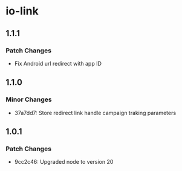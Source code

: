 # io-link

## 1.1.1

### Patch Changes

- Fix Android url redirect with app ID

## 1.1.0

### Minor Changes

- 37a7dd7: Store redirect link handle campaign traking parameters

## 1.0.1

### Patch Changes

- 9cc2c46: Upgraded node to version 20
